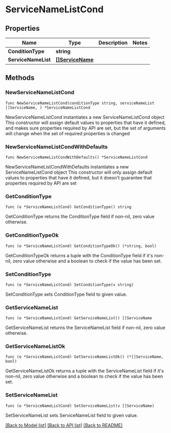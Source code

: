 # ServiceNameListCond

## Properties

Name | Type | Description | Notes
------------ | ------------- | ------------- | -------------
**ConditionType** | **string** |  | 
**ServiceNameList** | [**[]ServiceName**](ServiceName.md) |  | 

## Methods

### NewServiceNameListCond

`func NewServiceNameListCond(conditionType string, serviceNameList []ServiceName, ) *ServiceNameListCond`

NewServiceNameListCond instantiates a new ServiceNameListCond object
This constructor will assign default values to properties that have it defined,
and makes sure properties required by API are set, but the set of arguments
will change when the set of required properties is changed

### NewServiceNameListCondWithDefaults

`func NewServiceNameListCondWithDefaults() *ServiceNameListCond`

NewServiceNameListCondWithDefaults instantiates a new ServiceNameListCond object
This constructor will only assign default values to properties that have it defined,
but it doesn't guarantee that properties required by API are set

### GetConditionType

`func (o *ServiceNameListCond) GetConditionType() string`

GetConditionType returns the ConditionType field if non-nil, zero value otherwise.

### GetConditionTypeOk

`func (o *ServiceNameListCond) GetConditionTypeOk() (*string, bool)`

GetConditionTypeOk returns a tuple with the ConditionType field if it's non-nil, zero value otherwise
and a boolean to check if the value has been set.

### SetConditionType

`func (o *ServiceNameListCond) SetConditionType(v string)`

SetConditionType sets ConditionType field to given value.


### GetServiceNameList

`func (o *ServiceNameListCond) GetServiceNameList() []ServiceName`

GetServiceNameList returns the ServiceNameList field if non-nil, zero value otherwise.

### GetServiceNameListOk

`func (o *ServiceNameListCond) GetServiceNameListOk() (*[]ServiceName, bool)`

GetServiceNameListOk returns a tuple with the ServiceNameList field if it's non-nil, zero value otherwise
and a boolean to check if the value has been set.

### SetServiceNameList

`func (o *ServiceNameListCond) SetServiceNameList(v []ServiceName)`

SetServiceNameList sets ServiceNameList field to given value.



[[Back to Model list]](../README.md#documentation-for-models) [[Back to API list]](../README.md#documentation-for-api-endpoints) [[Back to README]](../README.md)


